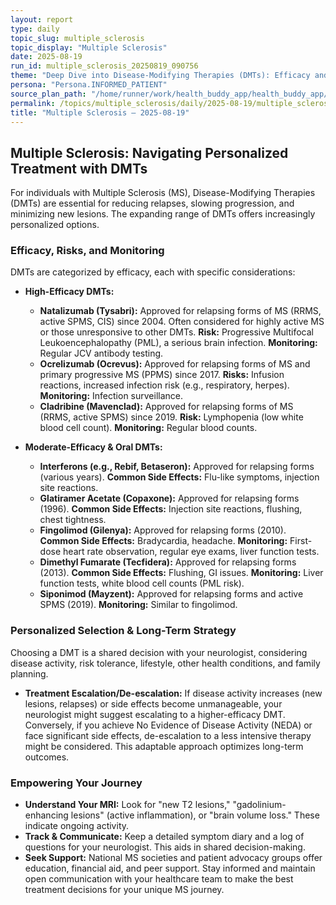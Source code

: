 ```yaml
---
layout: report
type: daily
topic_slug: multiple_sclerosis
topic_display: "Multiple Sclerosis"
date: 2025-08-19
run_id: multiple_sclerosis_20250819_090756
theme: "Deep Dive into Disease-Modifying Therapies (DMTs): Efficacy and Personalized Selection"
persona: "Persona.INFORMED_PATIENT"
source_plan_path: "/home/runner/work/health_buddy_app/health_buddy_app/.results/multiple_sclerosis/weekly_plan/2025-08-18/plan.json"
permalink: /topics/multiple_sclerosis/daily/2025-08-19/multiple_sclerosis_20250819_090756/
title: "Multiple Sclerosis — 2025-08-19"
---
```


## Multiple Sclerosis: Navigating Personalized Treatment with DMTs

For individuals with Multiple Sclerosis (MS), Disease-Modifying Therapies (DMTs) are essential for reducing relapses, slowing progression, and minimizing new lesions. The expanding range of DMTs offers increasingly personalized options.

### Efficacy, Risks, and Monitoring

DMTs are categorized by efficacy, each with specific considerations:

*   **High-Efficacy DMTs:**
    *   **Natalizumab (Tysabri):** Approved for relapsing forms of MS (RRMS, active SPMS, CIS) since 2004. Often considered for highly active MS or those unresponsive to other DMTs. **Risk:** Progressive Multifocal Leukoencephalopathy (PML), a serious brain infection. **Monitoring:** Regular JCV antibody testing.
    *   **Ocrelizumab (Ocrevus):** Approved for relapsing forms of MS and primary progressive MS (PPMS) since 2017. **Risks:** Infusion reactions, increased infection risk (e.g., respiratory, herpes). **Monitoring:** Infection surveillance.
    *   **Cladribine (Mavenclad):** Approved for relapsing forms of MS (RRMS, active SPMS) since 2019. **Risk:** Lymphopenia (low white blood cell count). **Monitoring:** Regular blood counts.

*   **Moderate-Efficacy & Oral DMTs:**
    *   **Interferons (e.g., Rebif, Betaseron):** Approved for relapsing forms (various years). **Common Side Effects:** Flu-like symptoms, injection site reactions.
    *   **Glatiramer Acetate (Copaxone):** Approved for relapsing forms (1996). **Common Side Effects:** Injection site reactions, flushing, chest tightness.
    *   **Fingolimod (Gilenya):** Approved for relapsing forms (2010). **Common Side Effects:** Bradycardia, headache. **Monitoring:** First-dose heart rate observation, regular eye exams, liver function tests.
    *   **Dimethyl Fumarate (Tecfidera):** Approved for relapsing forms (2013). **Common Side Effects:** Flushing, GI issues. **Monitoring:** Liver function tests, white blood cell counts (PML risk).
    *   **Siponimod (Mayzent):** Approved for relapsing forms and active SPMS (2019). **Monitoring:** Similar to fingolimod.

### Personalized Selection & Long-Term Strategy

Choosing a DMT is a shared decision with your neurologist, considering disease activity, risk tolerance, lifestyle, other health conditions, and family planning.

*   **Treatment Escalation/De-escalation:** If disease activity increases (new lesions, relapses) or side effects become unmanageable, your neurologist might suggest escalating to a higher-efficacy DMT. Conversely, if you achieve No Evidence of Disease Activity (NEDA) or face significant side effects, de-escalation to a less intensive therapy might be considered. This adaptable approach optimizes long-term outcomes.

### Empowering Your Journey

*   **Understand Your MRI:** Look for "new T2 lesions," "gadolinium-enhancing lesions" (active inflammation), or "brain volume loss." These indicate ongoing activity.
*   **Track & Communicate:** Keep a detailed symptom diary and a log of questions for your neurologist. This aids in shared decision-making.
*   **Seek Support:** National MS societies and patient advocacy groups offer education, financial aid, and peer support. Stay informed and maintain open communication with your healthcare team to make the best treatment decisions for your unique MS journey.
